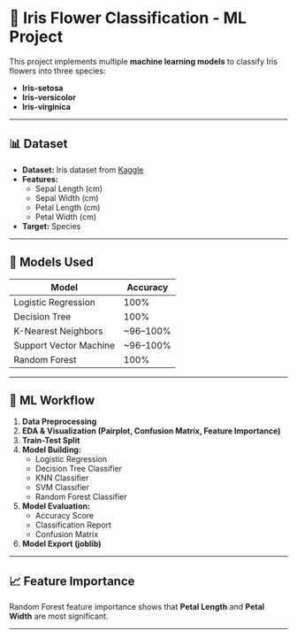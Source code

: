 # 🌸 Iris Flower Classification - ML Project

This project implements multiple **machine learning models** to classify Iris flowers into three species:

- **Iris-setosa**
- **Iris-versicolor**
- **Iris-virginica**

---

## 📊 **Dataset**

- **Dataset:** Iris dataset from [Kaggle](https://www.kaggle.com/datasets/uciml/iris)
- **Features:**
  - Sepal Length (cm)
  - Sepal Width (cm)
  - Petal Length (cm)
  - Petal Width (cm)
- **Target:** Species

---

## 🧠 **Models Used**

| Model                 | Accuracy |
|----------------------|----------|
| Logistic Regression   | 100%     |
| Decision Tree         | 100%     |
| K-Nearest Neighbors   | ~96–100% |
| Support Vector Machine| ~96–100% |
| Random Forest         | 100%     |

---

## 🔧 **ML Workflow**

1. **Data Preprocessing**
2. **EDA & Visualization (Pairplot, Confusion Matrix, Feature Importance)**
3. **Train-Test Split**
4. **Model Building:**
    - Logistic Regression
    - Decision Tree Classifier
    - KNN Classifier
    - SVM Classifier
    - Random Forest Classifier
5. **Model Evaluation:**
    - Accuracy Score
    - Classification Report
    - Confusion Matrix
6. **Model Export (joblib)**

---

## 📈 **Feature Importance**

Random Forest feature importance shows that **Petal Length** and **Petal Width** are most significant.

---



